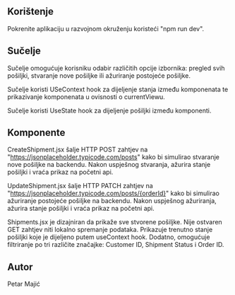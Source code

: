 ## Korištenje

Pokrenite aplikaciju u razvojnom okruženju koristeći "npm run dev".

## Sučelje

Sučelje omogućuje korisniku odabir različitih opcije izbornika: pregled svih pošiljki, stvaranje nove pošiljke ili ažuriranje postojeće pošiljke.

Sučelje koristi USeContext hook za dijeljenje stanja između komponenata te prikazivanje komponenata u ovisnosti o currentViewu. 

Sučelje koristi UseState hook za dijeljenje pošiljki između komponenti.

## Komponente

CreateShipment.jsx šalje HTTP POST zahtjev na "https://jsonplaceholder.typicode.com/posts" kako bi simulirao stvaranje nove pošiljke na  backendu. Nakon uspješnog stvaranja, ažurira stanje pošiljki i vraća prikaz na početni api.

UpdateShipment.jsx šalje HTTP PATCH zahtjev na "https://jsonplaceholder.typicode.com/posts/{orderId}" kako bi simulirao ažuriranje postojeće pošiljke na backendu. Nakon uspješnog ažuriranja, ažurira stanje pošiljki i vraća prikaz na početni api.

Shipments.jsx je dizajniran da prikaže sve stvorene pošiljke. Nije ostvaren GET zahtjev niti lokalno spremanje podataka. Prikazuje trenutno stanje pošiljki koje je dijeljeno putem useContext hook. Dodatno, omogućuje filtriranje po tri različite značajke: Customer ID, Shipment Status i Order ID.

## Autor

Petar Majić
